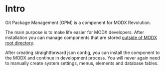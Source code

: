 # Intro

Git Package Management [GPM] is a component for MODX Revolution.

The main purpose is to make life easier for MODX developers. After installation you can manage components that are stored [outside of MODX root directory](http://rtfm.modx.com/revolution/2.x/case-studies-and-tutorials/developing-an-extra-in-modx-revolution).

After creating straightforward json config, you can install the component to the MODX and continue in development process. You will never again need to manually create system settings, menus, elements and database tables.
